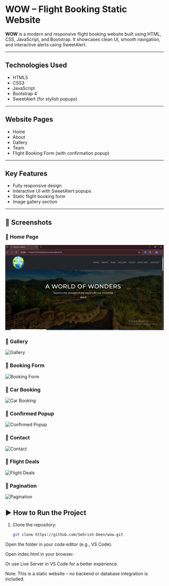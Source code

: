 #  WOW – Flight Booking Static Website

**WOW** is a modern and responsive flight booking website built using HTML, CSS, JavaScript, and Bootstrap. It showcases clean UI, smooth navigation, and interactive alerts using SweetAlert.

---

##  Technologies Used

- HTML5  
- CSS3  
- JavaScript  
- Bootstrap 4  
- SweetAlert (for stylish popups)

---

##  Website Pages

-  Home  
-  About  
-  Gallery  
-  Team  
-  Flight Booking Form (with confirmation popup)

---

##  Key Features

- Fully responsive design  
- Interactive UI with SweetAlert popups  
- Static flight booking form  
- Image gallery section  

---

## 📸 Screenshots

### 🔹 Home Page  
![Home Page](https://github.com/Sehrish-Deen/wow/blob/master/ss.png/Home%20Page.png?raw=true)

### 🔹 Gallery  
![Gallery](https://github.com/Sehrish-Deen/wow/blob/master/ss/Gallery.png?raw=true)

### 🔹 Booking Form  
![Booking Form](https://github.com/Sehrish-Deen/wow/blob/master/ss/Booking%20Form.png?raw=true)

### 🔹 Car Booking  
![Car Booking](https://github.com/Sehrish-Deen/wow/blob/master/ss/Car%20Booking.png?raw=true)

### 🔹 Confirmed Popup  
![Confirmed Popup](https://github.com/Sehrish-Deen/wow/blob/master/ss/Confirmed%20Popup.png?raw=true)

### 🔹 Contact  
![Contact](https://github.com/Sehrish-Deen/wow/blob/master/ss/Contact.png?raw=true)

### 🔹 Flight Deals  
![Flight Deals](https://github.com/Sehrish-Deen/wow/blob/master/ss/Flight%20Deals.png?raw=true)

### 🔹 Pagination  
![Pagination](https://github.com/Sehrish-Deen/wow/blob/master/ss/Pagination.png?raw=true)



## ▶ How to Run the Project

1. Clone the repository:
   ```bash
   git clone https://github.com/Sehrish-Deen/wow.git
Open the folder in your code editor (e.g., VS Code).

Open index.html in your browser.

Or use Live Server in VS Code for a better experience.

 Note: This is a static website – no backend or database integration is included.
